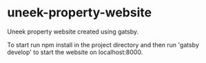 # uneek-property-website

Uneek property website created using gatsby. 

To start run npm install in the project directory and then run 'gatsby develop' to start the website on localhost:8000.
